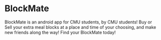 # BlockMate
BlockMate is an android app for CMU students, by CMU students! Buy or Sell your extra meal blocks at a place and time of your choosing, and make new friends along the way! Find your BlockMate today!
